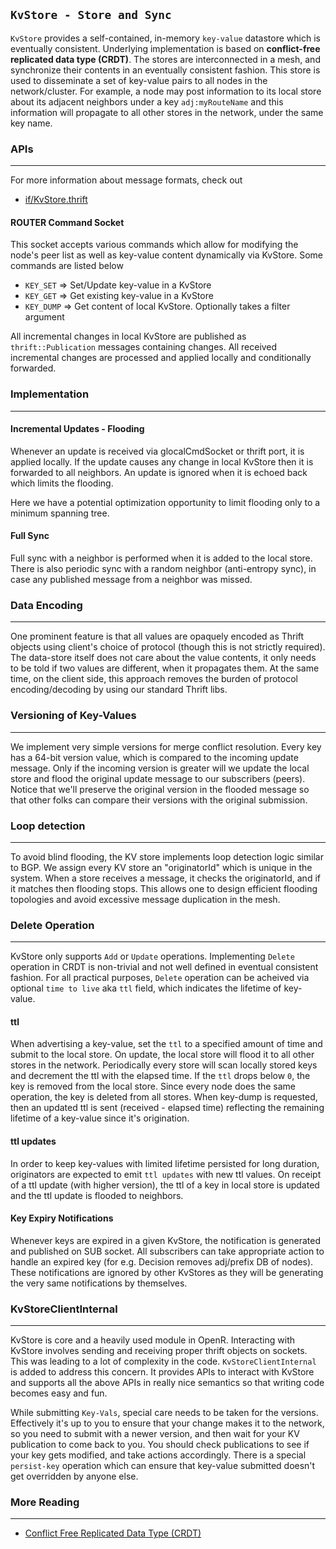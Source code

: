 `KvStore - Store and Sync`
--------------------------

`KvStore` provides a self-contained, in-memory `key-value` datastore which is
eventually consistent. Underlying implementation is based on  **conflict-free
replicated data type (CRDT)**. The stores are interconnected in a mesh, and
synchronize their contents in an eventually consistent fashion. This store is
used to disseminate a set of key-value pairs to all nodes in the network/cluster.
For example, a node may post information to its local store about its adjacent
neighbors under a key `adj:myRouteName` and this information will propagate to
all other stores in the network, under the same key name.

### APIs
---

For more information about message formats, check out
- [if/KvStore.thrift](https://github.com/facebook/openr/blob/master/openr/if/KvStore.thrift)

#### ROUTER Command Socket

This socket accepts various commands which allow for modifying the node's peer
list as well as key-value content dynamically via KvStore. Some commands are
listed below
- `KEY_SET` => Set/Update key-value in a KvStore
- `KEY_GET` => Get existing key-value in a KvStore
- `KEY_DUMP` => Get content of local KvStore. Optionally takes a filter argument

All incremental changes in local KvStore are published as `thrift::Publication`
messages containing changes. All received incremental changes are processed and
applied locally and conditionally forwarded.

### Implementation
---

#### Incremental Updates - Flooding
Whenever an update is received via glocalCmdSocket or thrift port, it is
applied locally. If the update causes any change in local KvStore then it is
forwarded to all neighbors. An update is ignored when it is echoed back which
limits the flooding.

Here we have a potential optimization opportunity to limit flooding only to a
minimum spanning tree.

#### Full Sync
Full sync with a neighbor is performed when it is added to the local store.
There is also periodic sync with a random neighbor (anti-entropy sync), in case
any published message from a neighbor was missed.


### Data Encoding
---

One prominent feature is that all values are opaquely encoded as Thrift objects
using client's choice of protocol (though this is not strictly required).
The data-store itself does not care about the value contents, it only needs to
be told if two values are different, when it propagates them. At the same time,
on the client side, this approach removes the burden of protocol
encoding/decoding by using our standard Thrift libs.

### Versioning of Key-Values
---

We implement very simple versions for merge conflict resolution. Every key has
a 64-bit version value, which is compared to the incoming update message. Only
if the incoming version is greater will we update the local store and flood the
original update message to our subscribers (peers). Notice that we'll preserve
the original version in the flooded message so that other folks can compare
their versions with the original submission.

### Loop detection
---

To avoid blind flooding, the KV store implements loop detection logic similar
to BGP. We assign every KV store an "originatorId" which is unique in the
system. When a store receives a message, it checks the originatorId, and if it
matches then flooding stops. This allows one to design efficient flooding
topologies and avoid excessive message duplication in the mesh.

### Delete Operation
---
KvStore only supports `Add` or `Update` operations. Implementing `Delete`
operation in CRDT is non-trivial and not well defined in eventual consistent
fashion. For all practical purposes, `Delete` operation can be acheived via
optional `time to live` aka `ttl` field, which indicates the lifetime of
key-value.

#### ttl
When advertising a key-value, set the `ttl` to a specified amount of time and
submit to the local store. On update, the local store will flood it to all other
stores in the network. Periodically every store will scan locally stored keys
and decrement the ttl with the elapsed time. If the `ttl` drops below `0`, the
key is removed from the local store. Since every node does the same operation,
the key is deleted from all stores. When key-dump is requested, then an updated
ttl is sent (received - elapsed time) reflecting the remaining lifetime of a
key-value since it's origination.

#### ttl updates
In order to keep key-values with limited lifetime persisted for long duration,
originators are expected to emit `ttl updates` with new ttl values. On receipt
of a ttl update (with higher version), the ttl of a key in local store is
updated and the ttl update is flooded to neighbors.

#### Key Expiry Notifications
Whenever keys are expired in a given KvStore, the notification is generated
and published on SUB socket. All subscribers can take appropriate action to
handle an expired key (for e.g. Decision removes adj/prefix DB of nodes). These
notifications are ignored by other KvStores as they will be generating the very
same notifications by themselves.

### KvStoreClientInternal
---

KvStore is core and a heavily used module in OpenR. Interacting with KvStore
involves sending and receiving proper thrift objects on sockets. This
was leading to a lot of complexity in the code. `KvStoreClientInternal` is added
to address this concern. It provides APIs to interact with KvStore and supports all
the above APIs in really nice semantics so that writing code becomes easy and
fun.

While submitting `Key-Vals`, special care needs to be taken for the versions.
Effectively it's up to you to ensure that your change makes it to the network,
so you need to submit with a newer version, and then wait for your KV
publication to come back to you. You should check publications
to see if your key gets modified, and take actions accordingly. There is a
special `persist-key` operation which can ensure that key-value submitted
doesn't get overridden by anyone else.

### More Reading
---

- [Conflict Free Replicated Data Type (CRDT)](https://www.wikiwand.com/en/Conflict-free_replicated_data_type)
